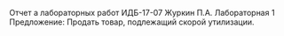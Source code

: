 Отчет а лабораторных работ
ИДБ-17-07 Журкин П.А.
Лабораторная 1
Предложение: Продать товар, подлежащий скорой утилизации.
